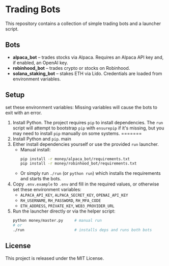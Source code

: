 # Trading Bots

This repository contains a collection of simple trading bots and a launcher script.

## Bots
- **alpaca_bot** – trades stocks via Alpaca. Requires an Alpaca API key and, if enabled, an OpenAI key.
- **robinhood_bot** – trades crypto or stocks on Robinhood.
- **solana_staking_bot** – stakes ETH via Lido. Credentials are loaded from environment variables.

## Setup
  set these environment variables:
   Missing variables will cause the bots to exit with an error.
1. Install Python. The project requires `pip` to install dependencies.
   The `run` script will attempt to bootstrap `pip` with `ensurepip` if it's
   missing, but you may need to install `pip` manually on some systems.
=======
1. Install Python and `pip`.
 main
2. Either install dependencies yourself or use the provided `run` launcher.
   - Manual install:
     ```bash
     pip install -r money/alpaca_bot/requirements.txt
     pip install -r money/robinhood_bot/requirements.txt
     ```
   - Or simply run `./run` (or `python run`) which installs the requirements and starts the bots.
3. Copy `.env.example` to `.env` and fill in the required values, or otherwise
   set these environment variables:
   - `ALPACA_API_KEY`, `ALPACA_SECRET_KEY`, `OPENAI_API_KEY`
   - `RH_USERNAME`, `RH_PASSWORD`, `RH_MFA_CODE`
   - `ETH_ADDRESS`, `PRIVATE_KEY`, `WEB3_PROVIDER_URL`
4. Run the launcher directly or via the helper script:
   ```bash
   python money/master.py     # manual run
   # or
   ./run                      # installs deps and runs both bots
   ```

## License

This project is released under the MIT License.
